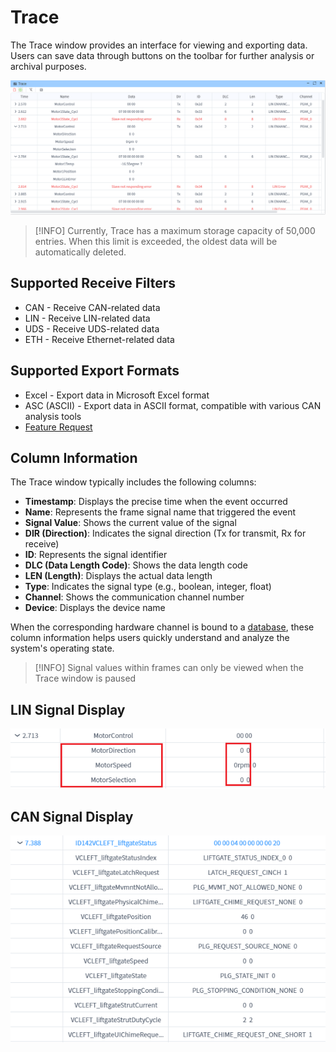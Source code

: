 # Trace 

The Trace window provides an interface for viewing and exporting data. Users can save data through buttons on the toolbar for further analysis or archival purposes.

![alt text](image.png)

>[!INFO]
> Currently, Trace has a maximum storage capacity of 50,000 entries. When this limit is exceeded, the oldest data will be automatically deleted.

## Supported Receive Filters

* CAN - Receive CAN-related data
* LIN - Receive LIN-related data
* UDS - Receive UDS-related data
* ETH - Receive Ethernet-related data

## Supported Export Formats

* Excel - Export data in Microsoft Excel format
* ASC (ASCII) - Export data in ASCII format, compatible with various CAN analysis tools
* [Feature Request](./../../dev/feature.md)

## Column Information

The Trace window typically includes the following columns:

- **Timestamp**: Displays the precise time when the event occurred
- **Name**: Represents the frame signal name that triggered the event
- **Signal Value**: Shows the current value of the signal
- **DIR (Direction)**: Indicates the signal direction (Tx for transmit, Rx for receive)
- **ID**: Represents the signal identifier
- **DLC (Data Length Code)**: Shows the data length code
- **LEN (Length)**: Displays the actual data length
- **Type**: Indicates the signal type (e.g., boolean, integer, float)
- **Channel**: Shows the communication channel number
- **Device**: Displays the device name

When the corresponding hardware channel is bound to a [database](../database.md), these column information helps users quickly understand and analyze the system's operating state.

>[!INFO]
> Signal values within frames can only be viewed when the Trace window is paused

## LIN Signal Display
![lin](image-1.png)

## CAN Signal Display
![can](image-2.png)






